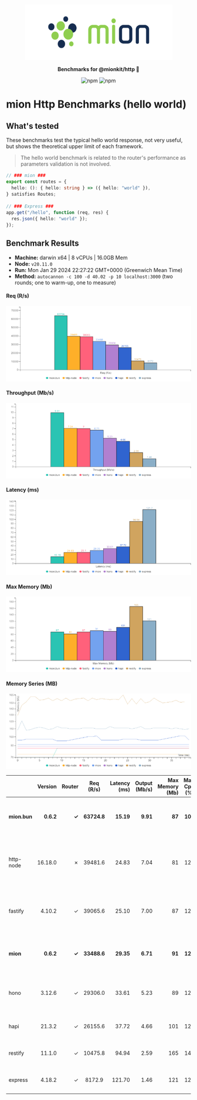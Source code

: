 <p align="center">
  <picture>
    <source media="(prefers-color-scheme: dark)" srcset="./assets/public/logo-dark.svg?raw=true">
    <source media="(prefers-color-scheme: light)" srcset="./assets/public/logo.svg?raw=true">
    <img alt='mion, a mikro kit for Typescript Serverless APIs' src='./assets/public/logo.svg?raw=true' width="403" height="150">
  </picture>
</p>

<p align="center">
  <strong>Benchmarks for  @mionkit/http 🚀</strong><br/>
</p>

<p align=center>
  <img src="https://img.shields.io/badge/code_style-prettier-ff69b4.svg?style=flat-square&maxAge=99999999" alt="npm"  style="max-width:100%;">
  <img src="https://img.shields.io/badge/license-MIT-97ca00.svg?style=flat-square&maxAge=99999999" alt="npm"  style="max-width:100%;">
</p>

# mion Http Benchmarks (hello world)

## What's tested

These benchmarks test the typical hello world response, not very useful, but shows the theoretical upper limit of each framework.

> The hello world benchmark is related to the router's performance as parameters validation is not involved.

```ts
// ### mion ###
export const routes = {
  hello: (): { hello: string } => ({ hello: "world" }),
} satisfies Routes;

// ### Express ###
app.get("/hello", function (req, res) {
  res.json({ hello: "world" });
});
```

## Benchmark Results

* __Machine:__ darwin x64 | 8 vCPUs | 16.0GB Mem
* __Node:__ `v20.11.0`
* __Run:__ Mon Jan 29 2024 22:27:22 GMT+0000 (Greenwich Mean Time)
* __Method:__ `autocannon -c 100 -d 40.02 -p 10 localhost:3000` (two rounds; one to warm-up, one to measure)

#### Req (R/s) 

![benchmarks](assets/public/charts-servers-hello/requests.png)



#### Throughput (Mb/s) 

![benchmarks](assets/public/charts-servers-hello/throughput.png)



#### Latency (ms) 

![benchmarks](assets/public/charts-servers-hello/latency.png)



#### Max Memory (Mb) 

![benchmarks](assets/public/charts-servers-hello/maxMem.png)



#### Memory Series (MB) 

![benchmarks](assets/public/charts-servers-hello/memSeries.png)



|              | Version   | Router | Req (R/s)   | Latency (ms) | Output (Mb/s) | Max Memory (Mb) | Max Cpu (%) | Validation | Description                                                                         |
| :--          | --:       | --:    | :-:         | --:          | --:           | --:             | --:         | :-:        | :--                                                                                 |
| **mion.bun** | **0.6.2** | **✓**  | **63724.8** | **15.19**    | **9.91**      | **87**          | **107**     | **✓**      | **mion using bun, automatic validation and serialization**                          |
| http-node    | 16.18.0   | ✗      | 39481.6     | 24.83        | 7.04          | 81              | 129         | ✗          | bare node http server, should be the theoretical upper limit in node.js performance |
| fastify      | 4.10.2    | ✓      | 39065.6     | 25.10        | 7.00          | 87              | 123         | -          | Validation using schemas and ajv. schemas are generated manually                    |
| **mion**     | **0.6.2** | **✓**  | **33488.6** | **29.35**    | **6.71**      | **91**          | **127**     | **✓**      | **Automatic validation and serialization out of the box**                           |
| hono         | 3.12.6    | ✓      | 29306.0     | 33.61        | 5.23          | 89              | 123         | ✗          | hono node server, manual validation or third party tools                            |
| hapi         | 21.3.2    | ✓      | 26155.6     | 37.72        | 4.66          | 101             | 128         | ✗          | validation using joi or third party tools                                           |
| restify      | 11.1.0    | ✓      | 10475.8     | 94.94        | 2.59          | 165             | 144         | ✗          | manual validation or third party tools                                              |
| express      | 4.18.2    | ✓      | 8172.9      | 121.70       | 1.46          | 121             | 126         | ✗          | manual validation or third party tools                                              |
